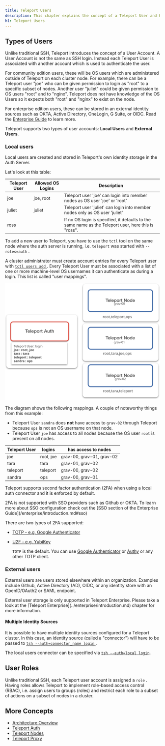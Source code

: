```yaml
---
title: Teleport Users
description: This chapter explains the concept of a Teleport User and how it's different from operating system (OS) users or Kubernetes users.
h1: Teleport Users
---
```


<!-- TODO: This doc is incomplete, pending addition of Enterprise topics -->

## Types of Users

Unlike traditional SSH, Teleport introduces the concept of a User Account. A
User Account is not the same as SSH login. Instead each Teleport User is
associated with another account which is used to authenticate the user.

For community edition users, these will be OS users which are administered
outside of Teleport on each cluster node. For example, there can be a Teleport
user "joe" who can be given permission to login as "root" to a specific subset
of nodes. Another user "juliet" could be given permission to OS users "root" and
to "nginx". Teleport does not have knowledge of the OS Users so it expects both
"root" and "nginx" to exist on the node.

For enterprise edition users, these can be stored in an external identity
sources such as OKTA, Active Directory, OneLogin, G Suite, or OIDC. Read the
[Enterprise Guide](../enterprise/introduction.md) to learn more.

Teleport supports two types of user accounts: **Local Users** and
**External Users**.

### Local users

Local users are created and stored in Teleport's own identity storage in the
Auth Server.

Let's look at this table:

|Teleport User | Allowed OS Logins | Description
|------------------|---------------|-----------------------------
|joe    | joe, root | Teleport user 'joe' can login into member nodes as OS user 'joe' or 'root'
|juliet    | juliet      | Teleport user 'juliet' can login into member nodes only as OS user 'juliet'
|ross   |          | If no OS login is specified, it defaults to the same name as the Teleport user, here this is "ross".

To add a new user to Teleport, you have to use the `tctl` tool on the same node
where the auth server is running, i.e. `teleport` was started with
`--roles=auth` .

A cluster administrator must create account entries for every Teleport user with
[ `tctl users add` ](../cli-docs.md). Every Teleport User must be associated with a
list of one or more machine-level OS usernames it can authenticate as during a
login. This list is called "user mappings".

![User Mappings](../../img/user_mappings.svg)

The diagram shows the following mappings. A couple of noteworthy things
from this example:

* Teleport User `sandra` does **not** have access to `grav-02`
through Teleport because `ops` is not an OS username on that node.
* Teleport User `joe` has access to all nodes because the OS user `root`
is present on all nodes.

| Teleport User | logins | has access to nodes
| -------- | --- | ---- |
joe | root, joe | grav-00, grav-01, grav-02
tara | tara | grav-01, grav-02
teleport | teleport  | grav-00, grav-02
sandra | ops | grav-00, grav-01

Teleport supports second factor authentication (2FA) when using a local auth
connector and it is enforced by default.

<Admonition type="tip" title="2FA Support">
2FA is not supported with SSO providers such as Github or OKTA. To learn
more about SSO configuration check out the [SSO section of the Enterprise
Guide](/enterprise/introduction.md#sso)
</Admonition>

There are two types of 2FA supported:

* [TOTP - e.g. Google Authenticator](https://en.wikipedia.org/wiki/Time-based_One-time_Password_Algorithm)
* [U2F - e.g. YubiKey](https://en.wikipedia.org/wiki/Universal_2nd_Factor)

  `TOTP` is the default. You can use [Google
  Authenticator](https://en.wikipedia.org/wiki/Google_Authenticator) or
  [Authy](https://www.authy.com/) or any other TOTP client.

### External users

<!-- TODO: Production topic -->

External users are users stored elsewhere within an organization. Examples
include Github, Active Directory (AD), OIDC, or any identity store with an
OpenID/OAuth2 or SAML endpoint.

<Admonition type="tip" title="Version Warning">
External user storage is only supported in Teleport
Enterprise. Please take a look at the [Teleport
Enterprise](../enterprise/introduction.md) chapter for more information.
</Admonition>

#### Multiple Identity Sources

It is possible to have multiple identity sources configured for a Teleport
cluster. In this case, an identity source (called a "connector") will have to be
passed to [ `tsh --auth=connector_name login` ](../cli-docs.md#tsh-login).

<!-- TODO: Production Configuration -->

The local users connector can be specified via [`tsh --auth=local
login`](../cli-docs.md#tsh-login).

## User Roles

Unlike traditional SSH, each Teleport user account is assigned a `role` . Having
roles allows Teleport to implement role-based access control (RBAC), i.e. assign
users to groups (roles) and restrict each role to a subset of actions on a
subset of nodes in a cluster.

<!-- TODO: Enterprise Topic -->

## More Concepts

* [Architecture Overview](overview.md)
* [Teleport Auth](authentication.md)
* [Teleport Nodes](nodes.md)
* [Teleport Proxy](proxy.md)
